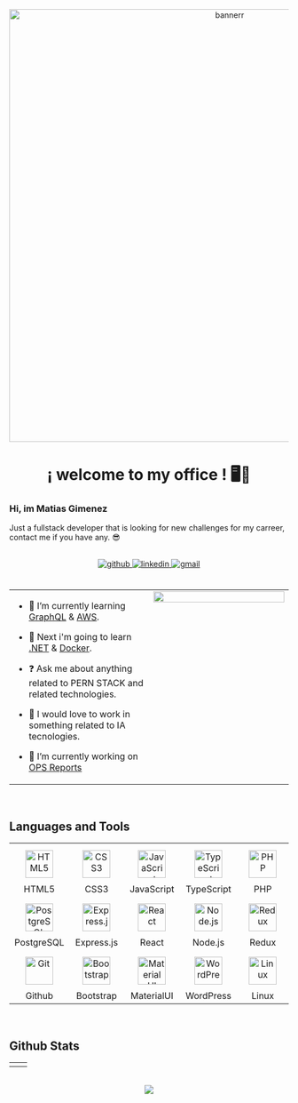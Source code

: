 <div align="center">
<img src="https://res.cloudinary.com/dwvdhydtb/image/upload/v1675237019/Portfolio%20and%20Github/Portada_Perfil_de_Linkedin_Profesional_Moderno_Oscuro_1.png" align="center" height="" width="779" alt="bannerr"/>
</div>   
  
# <div  align="center">¡ welcome to my office ! 🖥️💼</div>  
    
    
### Hi, im Matias Gimenez  
Just a fullstack developer that is looking for new challenges for my carreer, contact me if you have any. 😎  
  <br/> 
    
<div align="center">
<a href="https://github.com/matyarg" target="_blank">
<img src=https://img.shields.io/badge/github-%2324292e.svg?&style=for-the-badge&logo=github&logoColor=white alt=github style="margin-bottom: 5px;" />
</a>
<a href="https://linkedin.com/in/matiassgimenez" target="_blank">
<img src=https://img.shields.io/badge/linkedin-%231E77B5.svg?&style=for-the-badge&logo=linkedin&logoColor=white alt=linkedin style="margin-bottom: 5px;" />
</a>  
  <a href="mailto:matias.gim15@gmail.com" target="_blank">
<img src=https://img.shields.io/badge/Gmail-D14836?style=for-the-badge&logo=gmail&logoColor=white alt=gmail style="margin-bottom: 5px;" />
</a> 
</div>  
    

 
<br/>  

<table><tr><td valign="top" width="50%">

- 🌱 I’m currently learning [GraphQL](https://graphql.org/) & [AWS](https://aws.amazon.com/es/).  
  

- 🧠 Next i'm going to learn [ .NET](https://dotnet.microsoft.com/es-es/) & [ Docker](https://www.docker.com/).  
  

- ❓ Ask me about anything related to PERN STACK and related technologies.  
  

- 🤖 I would love to work in something related to IA tecnologies.  
  

- 🔭 I’m currently working on [ OPS Reports](https://github.com/Matyarg/opsReact)  


</td><td valign="top" width="50%">

<div align="center">
<img src="https://rishavanand.github.io/static/images/greetings.gif" align="center" style="width: 100%" />
</div>  


</td></tr></table>  

<br/>  


## Languages and Tools  
<table align="center">
<tr>
      <td align="center" width="100">
        <a href="https://en.wikipedia.org/wiki/HTML5" target="_blank"><img style="margin: 10px" src="https://profilinator.rishav.dev/skills-assets/html5-original-wordmark.svg" alt="HTML5" height="50" /></a>  
        <br>HTML5
      </td>
      <td align="center" width="100">
        <a href="https://www.w3schools.com/css/" target="_blank"><img style="margin: 10px" src="https://profilinator.rishav.dev/skills-assets/css3-original-wordmark.svg" alt="CSS3" height="50" /></a>  
        <br>CSS3
      </td>
      <td align="center" width="100">
        <a href="https://www.javascript.com/" target="_blank"><img style="margin: 10px" src="https://profilinator.rishav.dev/skills-assets/javascript-original.svg" alt="JavaScript" height="50" /></a>  
        <br>JavaScript
      </td>
      <td align="center"  width="100">
        <a href="https://www.typescriptlang.org/" target="_blank"><img style="margin: 10px" src="https://profilinator.rishav.dev/skills-assets/typescript-original.svg" alt="TypeScript" height="50" /></a>  
        <br>TypeScript
      </td>
      <td align="center"  width="100">
        <a href="https://www.php.net/" target="_blank"><img style="margin: 10px" src="https://upload.wikimedia.org/wikipedia/commons/thumb/3/31/Webysther_20160423_-_Elephpant.svg/2560px-Webysther_20160423_-_Elephpant.svg.png" alt="PHP" height="50" /></a>  
        <br>PHP
      </td>
</tr>
<tr>
        <td align="center" width="100">
        <a href="https://www.postgresql.org/" target="_blank"><img style="margin: 10px" src="https://profilinator.rishav.dev/skills-assets/postgresql-original-wordmark.svg" alt="PostgreSQL" height="50" /></a>  
        <br>PostgreSQL
        </td>

<td align="center" width="100"> 
<a href="https://expressjs.com/" target="_blank"><img style="margin: 10px" src="https://profilinator.rishav.dev/skills-assets/express-original-wordmark.svg" alt="Express.js" height="50" /></a>  
<br>Express.js
</td>

<td align="center" width="100">
<a href="https://reactjs.org/" target="_blank"><img style="margin: 10px" src="https://profilinator.rishav.dev/skills-assets/react-original-wordmark.svg" alt="React" height="50" /></a>  
<br>React
</td>


<td align="center" width="100">
<a href="https://nodejs.org/" target="_blank"><img style="margin: 10px" src="https://profilinator.rishav.dev/skills-assets/nodejs-original-wordmark.svg" alt="Node.js" height="50" /></a>  
<br>Node.js
</td>

<td align="center" width="100">
<a href="https://redux.js.org/" target="_blank"><img style="margin: 10px" src="https://profilinator.rishav.dev/skills-assets/redux-original.svg" alt="Redux" height="50" /></a>  
<br>Redux
</td>
</tr>

<tr>
<td align="center" width="100">
        <a href="https://github.com/" target="_blank"><img style="margin: 10px" src="https://profilinator.rishav.dev/skills-assets/git-scm-icon.svg" alt="Git" height="50" /></a>  
        <br>Github
      </td>
      <td align="center" width="100">
        <a href="https://getbootstrap.com/docs/3.4/javascript/" target="_blank"><img style="margin: 10px" src="https://profilinator.rishav.dev/skills-assets/bootstrap-plain.svg" alt="Bootstrap" height="50" /></a>  
        <br>Bootstrap
      </td>
      <td align="center" width="100">
        <a href="https://mui.com/" target="_blank"><img style="margin: 10px" src="https://profilinator.rishav.dev/skills-assets/mui.png" alt="Material UI" height="50" /></a>  
        <br>MaterialUI
      </td>
      <td align="center"  width="100">
        <a href="https://wordpress.com/" target="_blank"><img style="margin: 10px" src="https://profilinator.rishav.dev/skills-assets/wordpress.png" alt="WordPress" height="50" /></a>  
        <br>WordPress
      </td>
      <td align="center"  width="100">
        <a href="https://www.linux.org/" target="_blank"><img style="margin: 10px" src="https://profilinator.rishav.dev/skills-assets/linux-original.svg" alt="Linux" height="50" /></a>  
        <br>Linux
      </td>
</tr>
  </table>  
<br/>   

 
## Github Stats  
<table><tr><td valign="top" width="50%"  >

<!-- <img src="https://github-readme-stats.vercel.app/api?username=matyarg&show_icons=true&count_private=true&hide_border=true" align="center" style="width: 100%" /> -->

</td><td valign="top" width="50%" >

<!-- <img src="https://github-readme-stats.vercel.app/api/top-langs/?username=matyarg&hide_border=true&layout=compact" align="center" style="width: 100%" /> -->

</td></tr></table>  

<br/>  

<div align="center">
<img src="https://komarev.com/ghpvc/?username=matyarg&&style=flat-square" align="center" />
</div>  

<br />

